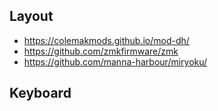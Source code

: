 ## Layout

- https://colemakmods.github.io/mod-dh/
- https://github.com/zmkfirmware/zmk
- https://github.com/manna-harbour/miryoku/

## Keyboard